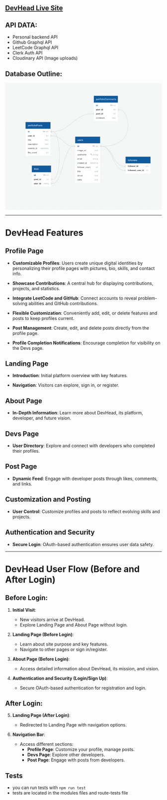 ## [DevHead Live Site](https://dev-head-willyv4.vercel.app/)

## API DATA:

- Personal backend API
- Github Graphql API
- LeetCode Graphql API
- Clerk Auth API
- Cloudinary API (Image uploads)

## Database Outline:

![Database Schema](./public/database.png)

---

# DevHead Features

## Profile Page

- **Customizable Profiles**: Users create unique digital identities by personalizing their profile pages with pictures, bio, skills, and contact info.

- **Showcase Contributions**: A central hub for displaying contributions, projects, and statistics.

- **Integrate LeetCode and GitHub**: Connect accounts to reveal problem-solving abilities and GitHub contributions.

- **Flexible Customization**: Conveniently add, edit, or delete features and posts to keep profiles current.

- **Post Management**: Create, edit, and delete posts directly from the profile page.

- **Profile Completion Notifications**: Encourage completion for visibility on the Devs page.

## Landing Page

- **Introduction**: Initial platform overview with key features.

- **Navigation**: Visitors can explore, sign in, or register.

## About Page

- **In-Depth Information**: Learn more about DevHead, its platform, developer, and future vision.

## Devs Page

- **User Directory**: Explore and connect with developers who completed their profiles.

## Post Page

- **Dynamic Feed**: Engage with developer posts through likes, comments, and links.

## Customization and Posting

- **User Control**: Customize profiles and posts to reflect evolving skills and projects.

## Authentication and Security

- **Secure Login**: OAuth-based authentication ensures user data safety.

---

# DevHead User Flow (Before and After Login)

## Before Login:

1. **Initial Visit**:

   - New visitors arrive at DevHead.
   - Explore Landing Page and About Page without login.

2. **Landing Page (Before Login)**:

   - Learn about site purpose and key features.
   - Navigate to other pages or sign in/register.

3. **About Page (Before Login)**:

   - Access detailed information about DevHead, its mission, and vision.

4. **Authentication and Security (Login/Sign Up)**:
   - Secure OAuth-based authentication for registration and login.

## After Login:

5. **Landing Page (After Login)**:

   - Redirected to Landing Page with navigation options.

6. **Navigation Bar**:
   - Access different sections:
     - **Profile Page**: Customize your profile, manage posts.
     - **Devs Page**: Explore other developers.
     - **Post Page**: Engage with posts from developers.

## Tests

- you can run tests with `npm run test`
- tests are located in the modules files and route-tests file
